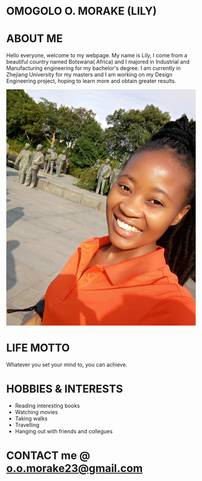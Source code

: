 # OMOGOLO O. MORAKE (LILY)
# ABOUT ME
Hello everyone, welcome to my webpage. My name is Lily, I come from a beautiful country named Botswana( Africa) and I majored in Industrial and Manufacturing engineering for my bachelor's degree. I am currently in Zhejiang University for my masters and I am working on my Design Engineering project, hoping to learn more and obtain greater results.

![](https://github.com/LilyMorake/OMOGOLO-O.-MORAKE/blob/main/IMG1/IMAGE.jpg)

# LIFE MOTTO
Whatever you set your mind to, you can achieve.

# HOBBIES & INTERESTS
  * Reading interesting books
  * Watching movies
  * Taking walks
  * Travelling
  * Hanging out with friends and collegues
    
# CONTACT me @ o.o.morake23@gmail.com
